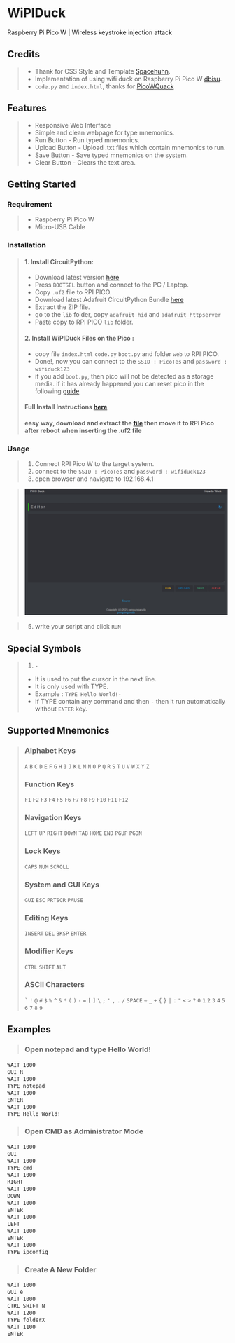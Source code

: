 # WiPIDuck
Raspberry Pi Pico W | Wireless keystroke injection attack

## Credits
> - Thank for CSS Style and Template [Spacehuhn](https://github.com/SpacehuhnTech).
> - Implementation of using wifi duck on Raspberry Pi Pico W [dbisu](https://github.com/dbisu).
> - `code.py` and `index.html`, thanks for [PicoWQuack](https://github.com/wirebits/PicoWQuack/)

## Features
> - Responsive Web Interface
> - Simple and clean webpage for type mnemonics.
> - Run Button - Run typed mnemonics.
> - Upload Button - Upload .txt files which contain mnemonics to run.
> - Save Button - Save typed mnemonics on the system.
> - Clear Button - Clears the text area.

## Getting Started
### Requirement
> - Raspberry Pi Pico W
> - Micro-USB Cable
### Installation
> #### 1. Install CircuitPython:
> - Download latest version [here](https://circuitpython.org/board/raspberry_pi_pico_w/)
> - Press `BOOTSEL` button and connect to the PC / Laptop.
> - Copy `.uf2` file to RPI PICO.
> - Download latest Adafruit CircuitPython Bundle [here](https://github.com/adafruit/Adafruit_CircuitPython_Bundle/releases)
> - Extract the ZIP file.
> - go to the `lib` folder, copy `adafruit_hid` and `adafruit_httpserver`
> - Paste copy to RPI PICO `lib` folder.
> #### 2. Install WiPIDuck Files on the Pico :
> - copy file `index.html` `code.py` `boot.py` and folder `web` to RPI PICO.
> - Done!, now you can connect to the `SSID : PicoTes` and `password : wifiduck123`
> - if you add `boot.py`, then pico will not be detected as a storage media. if it has already happened you can reset pico in the following [guide](https://github.com/dbisu/pico-ducky/blob/main/RESET.md)
> #### Full Install Instructions [here](https://github.com/dbisu/pico-ducky?tab=readme-ov-file#full-install-instructions)
> #### easy way, download and extract the [file](https://github.com/orangmiliter/WiPIDuck/releases/tag/Latest) then move it to RPI Pico after reboot when inserting the .uf2 file

### Usage
> 1. Connect RPI Pico W to the target system.
> 2. connect to the `SSID : PicoTes` and `password : wifiduck123`
> 3. open browser and navigate to 192.168.4.1

>   ![alt text](img/home.jpeg)

> 5. write your script and click `RUN`

## Special Symbols
> 1. `-`
> - It is used to put the cursor in the next line.
> - It is only used with TYPE.
> - Example : `TYPE Hello World!-`
> - If TYPE contain any command and then `-` then it run automatically without `ENTER` key.

## Supported Mnemonics
> ### Alphabet Keys
> `A` `B` `C` `D` `E` `F` `G` `H` `I` `J` `K` `L` `M` `N` `O`
> `P` `Q` `R` `S` `T` `U` `V` `W` `X` `Y` `Z`
> ### Function Keys
> `F1` `F2` `F3` `F4` `F5` `F6` `F7` `F8` `F9` `F10` `F11` `F12`
> ### Navigation Keys
> `LEFT` `UP` `RIGHT` `DOWN` `TAB` `HOME` `END` `PGUP` `PGDN`
> ### Lock Keys
> `CAPS` `NUM` `SCROLL`
> ### System and GUI Keys
> `GUI` `ESC` `PRTSCR` `PAUSE`
> ### Editing Keys
> `INSERT` `DEL` `BKSP` `ENTER`
> ### Modifier Keys
> `CTRL` `SHIFT` `ALT`
> ### ASCII Characters
> `` ` `` `!` `@` `#` `$` `%` `^` `&` `*` `(` `)` `-` `=` `[` `]` `\` `;` 
> `'` `,` `.` `/` `SPACE` `~` `_` `+` `{` `}` `|` `:` `"` `<` `>` `?` `0`
> `1` `2` `3` `4` `5` `6` `7` `8` `9`
## Examples
> ### Open notepad and type Hello World!

```
WAIT 1000
GUI R
WAIT 1000
TYPE notepad
WAIT 1000
ENTER
WAIT 1000
TYPE Hello World!
```
> ### Open CMD as Administrator Mode

```
WAIT 1000
GUI
WAIT 1000
TYPE cmd
WAIT 1000
RIGHT
WAIT 1000
DOWN
WAIT 1000
ENTER
WAIT 1000
LEFT
WAIT 1000
ENTER
WAIT 1000
TYPE ipconfig
```
> ### Create A New Folder
```
WAIT 1000
GUI e
WAIT 1000
CTRL SHIFT N
WAIT 1200
TYPE folderX
WAIT 1100
ENTER
```
